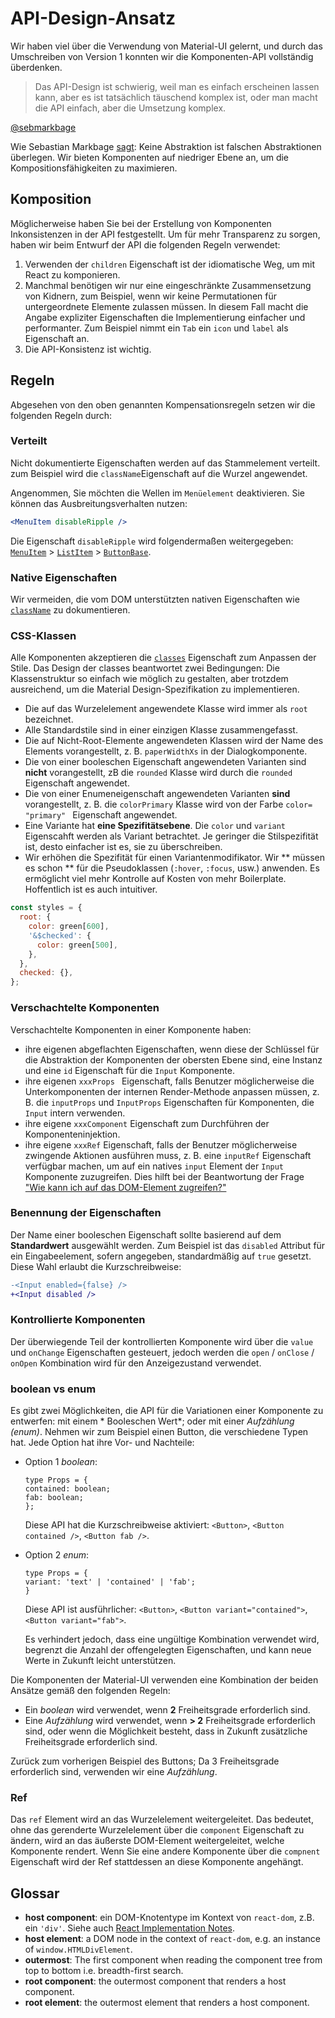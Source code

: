 # API-Design-Ansatz

<p class="description">Wir haben viel über die Verwendung von Material-UI gelernt, und durch das Umschreiben von Version 1 konnten wir die Komponenten-API vollständig überdenken.</p>

> Das API-Design ist schwierig, weil man es einfach erscheinen lassen kann, aber es ist tatsächlich täuschend komplex ist, oder man macht die API einfach, aber die Umsetzung komplex.

[@sebmarkbage](https://twitter.com/sebmarkbage/status/728433349337841665)

Wie Sebastian Markbage [sagt](https://2014.jsconf.eu/speakers/sebastian-markbage-minimal-api-surface-area-learning-patterns-instead-of-frameworks.html): Keine Abstraktion ist falschen Abstraktionen überlegen. Wir bieten Komponenten auf niedriger Ebene an, um die Kompositionsfähigkeiten zu maximieren.

## Komposition

Möglicherweise haben Sie bei der Erstellung von Komponenten Inkonsistenzen in der API festgestellt. Um für mehr Transparenz zu sorgen, haben wir beim Entwurf der API die folgenden Regeln verwendet:

1. Verwenden der `children` Eigenschaft ist der idiomatische Weg, um mit React zu komponieren.
2. Manchmal benötigen wir nur eine eingeschränkte Zusammensetzung von Kidnern, zum Beispiel, wenn wir keine Permutationen für untergeordnete Elemente zulassen müssen. In diesem Fall macht die Angabe expliziter Eigenschaften die Implementierung einfacher und performanter. Zum Beispiel nimmt ein `Tab` ein `icon` und `label` als Eigenschaft an.
3. Die API-Konsistenz ist wichtig.

## Regeln

Abgesehen von den oben genannten Kompensationsregeln setzen wir die folgenden Regeln durch:

### Verteilt

Nicht dokumentierte Eigenschaften werden auf das Stammelement verteilt. zum Beispiel wird die `className`Eigenschaft auf die Wurzel angewendet.

Angenommen, Sie möchten die Wellen im `Menüelement` deaktivieren. Sie können das Ausbreitungsverhalten nutzen:

```jsx
<MenuItem disableRipple />
```

Die Eigenschaft `disableRipple` wird folgendermaßen weitergegeben: [`MenuItem`](/api/menu-item/) > [`ListItem`](/api/list-item/) > [`ButtonBase`](/api/button-base/).

### Native Eigenschaften

Wir vermeiden, die vom DOM unterstützten nativen Eigenschaften wie [`className`](/customization/overrides/#overriding-with-class-names) zu dokumentieren.

### CSS-Klassen

Alle Komponenten akzeptieren die [`classes`](/customization/overrides/#overriding-with-classes) Eigenschaft zum Anpassen der Stile. Das Design der classes beantwortet zwei Bedingungen: Die Klassenstruktur so einfach wie möglich zu gestalten, aber trotzdem ausreichend, um die Material Design-Spezifikation zu implementieren.

- Die auf das Wurzelelement angewendete Klasse wird immer als `root` bezeichnet.
- Alle Standardstile sind in einer einzigen Klasse zusammengefasst.
- Die auf Nicht-Root-Elemente angewendeten Klassen wird der Name des Elements vorangestellt, z. B. `paperWidthXs` in der Dialogkomponente.
- Die von einer booleschen Eigenschaft angewendeten Varianten sind **nicht** vorangestellt, zB die `rounded` Klasse wird durch die `rounded` Eigenschaft angewendet.
- Die von einer Enumeneigenschaft angewendeten Varianten **sind** vorangestellt, z. B. die `colorPrimary` Klasse wird von der Farbe `color= "primary" ` Eigenschaft angewendet.
- Eine Variante hat **eine Spezifitätsebene**. Die `color` und `variant` Eigenscahft werden als Variant betrachtet. Je geringer die Stilspezifität ist, desto einfacher ist es, sie zu überschreiben.
- Wir erhöhen die Spezifität für einen Variantenmodifikator. Wir ** müssen es schon ** für die Pseudoklassen (`:hover`, `:focus`, usw.) anwenden. Es ermöglicht viel mehr Kontrolle auf Kosten von mehr Boilerplate. Hoffentlich ist es auch intuitiver.

```js
const styles = {
  root: {
    color: green[600],
    '&$checked': {
      color: green[500],
    },
  },
  checked: {},
};
```

### Verschachtelte Komponenten

Verschachtelte Komponenten in einer Komponente haben:

- ihre eigenen abgeflachten Eigenschaften, wenn diese der Schlüssel für die Abstraktion der Komponenten der obersten Ebene sind, eine Instanz und eine `id` Eigenschaft für die `Input` Komponente.
- ihre eigenen `xxxProps ` Eigenschaft, falls Benutzer möglicherweise die Unterkomponenten der internen Render-Methode anpassen müssen, z. B. die `inputProps` und `InputProps` Eigenschaften für Komponenten, die `Input` intern verwenden.
- ihre eigene `xxxComponent` Eigenschaft zum Durchführen der Komponenteninjektion.
- ihre eigene `xxxRef` Eigenschaft, falls der Benutzer möglicherweise zwingende Aktionen ausführen muss, z. B. eine `inputRef` Eigenschaft verfügbar machen, um auf ein natives `input` Element der `Input` Komponente zuzugreifen. Dies hilft bei der Beantwortung der Frage ["Wie kann ich auf das DOM-Element zugreifen?"](/getting-started/faq/#how-can-i-access-the-dom-element)

### Benennung der Eigenschaften

Der Name einer booleschen Eigenschaft sollte basierend auf dem **Standardwert** ausgewählt werden. Zum Beispiel ist das `disabled` Attribut für ein Eingabeelement, sofern angegeben, standardmäßig auf `true` gesetzt. Diese Wahl erlaubt die Kurzschreibweise:

```diff
-<Input enabled={false} />
+<Input disabled />
```

### Kontrollierte Komponenten

Der überwiegende Teil der kontrollierten Komponente wird über die `value` und `onChange` Eigenschaften gesteuert, jedoch werden die `open` / `onClose` / `onOpen` Kombination wird für den Anzeigezustand verwendet.

### boolean vs enum

Es gibt zwei Möglichkeiten, die API für die Variationen einer Komponente zu entwerfen: mit einem * Booleschen Wert*; oder mit einer *Aufzählung (enum)*. Nehmen wir zum Beispiel einen Button, die verschiedene Typen hat. Jede Option hat ihre Vor- und Nachteile:

- Option 1 *boolean*:
    
    ```tsx
    type Props = {
    contained: boolean;
    fab: boolean;
    };
    ```
    
    Diese API hat die Kurzschreibweise aktiviert: `<Button>`, `<Button contained />`, `<Button fab />`.

- Option 2 *enum*:
    
    ```tsx
    type Props = {
    variant: 'text' | 'contained' | 'fab';
    }
    ```
    
    Diese API ist ausführlicher: `<Button>`, `<Button variant="contained">`, `<Button variant="fab">`.
    
    Es verhindert jedoch, dass eine ungültige Kombination verwendet wird, begrenzt die Anzahl der offengelegten Eigenschaften, und kann neue Werte in Zukunft leicht unterstützen.

Die Komponenten der Material-UI verwenden eine Kombination der beiden Ansätze gemäß den folgenden Regeln:

- Ein *boolean* wird verwendet, wenn **2** Freiheitsgrade erforderlich sind.
- Eine *Aufzählung* wird verwendet, wenn **> 2** Freiheitsgrade erforderlich sind, oder wenn die Möglichkeit besteht, dass in Zukunft zusätzliche Freiheitsgrade erforderlich sind.

Zurück zum vorherigen Beispiel des Buttons; Da 3 Freiheitsgrade erforderlich sind, verwenden wir eine *Aufzählung*.

### Ref

Das `ref` Element wird an das Wurzelelement weitergeleitet. Das bedeutet, ohne das gerenderte Wurzelelement über die `component` Eigenschaft zu ändern, wird an das äußerste DOM-Element weitergeleitet, welche Komponente rendert. Wenn Sie eine andere Komponente über die `compnent` Eigenschaft wird der Ref stattdessen an diese Komponente angehängt.

## Glossar

- **host component**: ein DOM-Knotentype im Kontext von `react-dom`, z.B. ein `'div'`. Siehe auch [React Implementation Notes](https://reactjs.org/docs/implementation-notes.html#mounting-host-elements).
- **host element**: a DOM node in the context of `react-dom`, e.g. an instance of `window.HTMLDivElement`.
- **outermost**: The first component when reading the component tree from top to bottom i.e. breadth-first search.
- **root component**: the outermost component that renders a host component.
- **root element**: the outermost element that renders a host component.